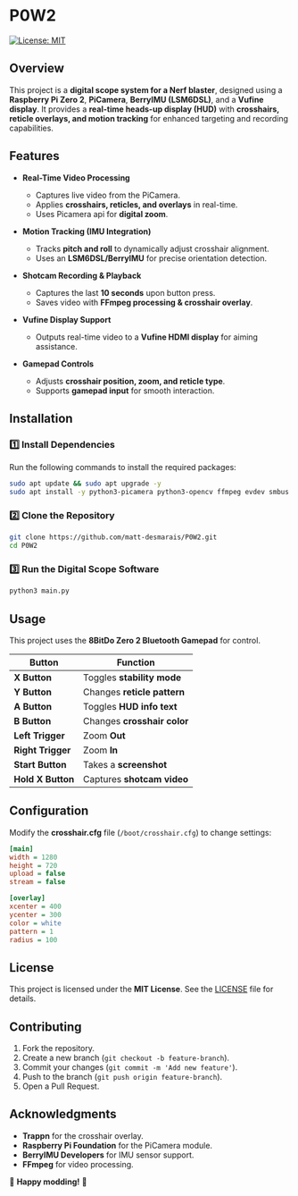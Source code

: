 # P0W2

[![License: MIT](https://img.shields.io/badge/License-MIT-blue.svg)](LICENSE)

## Overview
This project is a **digital scope system for a Nerf blaster**, designed using a **Raspberry Pi Zero 2**, **PiCamera**, **BerryIMU (LSM6DSL)**, and a **Vufine display**. It provides a **real-time heads-up display (HUD)** with **crosshairs, reticle overlays, and motion tracking** for enhanced targeting and recording capabilities.

## Features
- **Real-Time Video Processing**  
  - Captures live video from the PiCamera.  
  - Applies **crosshairs, reticles, and overlays** in real-time.  
  - Uses Picamera api for **digital zoom**.  

- **Motion Tracking (IMU Integration)**  
  - Tracks **pitch and roll** to dynamically adjust crosshair alignment.  
  - Uses an **LSM6DSL/BerryIMU** for precise orientation detection.  

- **Shotcam Recording & Playback**  
  - Captures the last **10 seconds** upon button press.  
  - Saves video with **FFmpeg processing & crosshair overlay**.  

- **Vufine Display Support**  
  - Outputs real-time video to a **Vufine HDMI display** for aiming assistance.  

- **Gamepad Controls**  
  - Adjusts **crosshair position, zoom, and reticle type**.  
  - Supports **gamepad input** for smooth interaction.  

## Installation
### **1️⃣ Install Dependencies**
Run the following commands to install the required packages:
```bash
sudo apt update && sudo apt upgrade -y
sudo apt install -y python3-picamera python3-opencv ffmpeg evdev smbus
```

### **2️⃣ Clone the Repository**
```bash
git clone https://github.com/matt-desmarais/P0W2.git
cd P0W2
```

### **3️⃣ Run the Digital Scope Software**
```bash
python3 main.py
```

## Usage
This project uses the **8BitDo Zero 2 Bluetooth Gamepad** for control.

| **Button** | **Function** |
|------------|-------------|
| **X Button** | Toggles **stability mode** |
| **Y Button** | Changes **reticle pattern** |
| **A Button** | Toggles **HUD info text** |
| **B Button** | Changes **crosshair color** |
| **Left Trigger** | Zoom **Out** |
| **Right Trigger** | Zoom **In** |
| **Start Button** | Takes a **screenshot** |
| **Hold X Button** | Captures **shotcam video** |

## Configuration
Modify the **crosshair.cfg** file (`/boot/crosshair.cfg`) to change settings:
```ini
[main]
width = 1280
height = 720
upload = false
stream = false

[overlay]
xcenter = 400
ycenter = 300
color = white
pattern = 1
radius = 100
```

## License
This project is licensed under the **MIT License**. See the [LICENSE](LICENSE) file for details.

## Contributing
1. Fork the repository.
2. Create a new branch (`git checkout -b feature-branch`).
3. Commit your changes (`git commit -m 'Add new feature'`).
4. Push to the branch (`git push origin feature-branch`).
5. Open a Pull Request.

## Acknowledgments
- **Trappn** for the crosshair overlay.
- **Raspberry Pi Foundation** for the PiCamera module.
- **BerryIMU Developers** for IMU sensor support.
- **FFmpeg** for video processing.

🚀 **Happy modding!** 🚀
